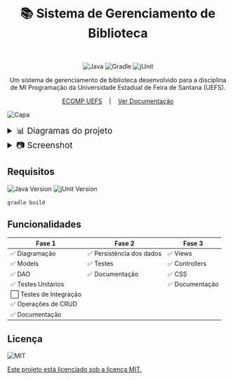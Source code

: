 <div align="center">

# 📚 Sistema de Gerenciamento de Biblioteca
<br>

![Java](https://img.shields.io/badge/Java-%23ED8B00?logo=openjdk&logoColor=white)
![Gradle](https://img.shields.io/badge/Gradle-02303A?logo=gradle&logoColor=white)
![jUnit](https://img.shields.io/badge/jUnit-25A162?logo=junit5&logoColor=white)

Um sistema de gerenciamento de biblioteca desenvolvido para a disciplina de MI Programação da Universidade Estadual de Feira de Santana (UEFS).

[ECOMP UEFS](https://www.ecomp.uefs.br/)&nbsp;&nbsp;&nbsp;&nbsp;|&nbsp;&nbsp;&nbsp;&nbsp;[Ver Documentação](https://thejoseviictor.github.io/SistemaGerenciamentoBiblioteca/)

</div>


![Capa](https://cdn.micaelmuniz.com/img/sistemagerenciamentodebibliotecailustracao2.png)


<details>
    <summary style="font-size: 1.2rem;">📊 Diagramas do projeto</summary>
    
  - <h5>Diagrama de Classes</h5><img src="https://raw.githubusercontent.com/thejoseviictor/SistemaGerenciamentoBiblioteca/main/diagramas/DiagramaClasses.png" alt="Diagrama de Classes" width="100%"/>
  - <h5>Diagrama de Casos de Uso</h5><img src="https://raw.githubusercontent.com/thejoseviictor/SistemaGerenciamentoBiblioteca/main/diagramas/DiagramaCasosUso.png" alt="Diagrama de Casos de Uso" width="100%"/>

</details>

<details>
    <summary style="font-size: 1.2rem;">📷 Screenshot</summary>
    <h3>Lista de livros</h3>
    <img src="https://github.com/micaelmz/micaelmz/blob/main/images/library_management_system/booklist.png"/>
    <h3>Detalhe do livro</h3>
    <img src="https://github.com/micaelmz/micaelmz/blob/main/images/library_management_system/bookdetails.png"/>
    <h3>Login</h3>
    <img src="https://github.com/micaelmz/micaelmz/blob/main/images/library_management_system/login.png"/>
    <h3>Perfil de usuario</h3>
    <img src="https://github.com/micaelmz/micaelmz/blob/main/images/library_management_system/userprofile.png"/>

</details>


## Requisitos
![Java Version](https://img.shields.io/badge/OpenJDK-20.0.2-yellow) ![jUnit Version](https://img.shields.io/badge/JUnit-4.13.1-blue) 
```bash 
gradle build
```


## Funcionalidades

| Fase 1                 | Fase 2                   | Fase 3         |
|------------------------|--------------------------|----------------|
| ✅ Diagramação          | ✅ Persistência dos dados | ✅ Views        |
| ✅ Models               | ✅ Testes                 | ✅ Controllers  |
| ✅ DAO                  | ✅ Documentação           | ✅ CSS          |
| ✅ Testes Unitários     |                          | ✅ Documentação |
| ⬜ Testes de Integração |                          |                |
| ✅ Operações de CRUD    |                          |                |
| ✅ Documentação         |                          |                |

## Licença

![MIT](https://img.shields.io/github/license/micaelmz/you-shop?style=for-the-badge)

[//]: # ([![FOSSA Status]&#40;https://app.fossa.com/api/projects/git%2Bgithub.com%2Fmicaelmuniz%2Fyoushop.svg?type=large&#41;]&#40;https://app.fossa.com/projects/git%2Bgithub.com%2Fmicaelmuniz%2Fyoushop?ref=badge_large&#41;)

[Este projeto está licenciado sob a licença MIT.](https://github.com/micaelmz/you-shop/blob/master/LICENSE)
